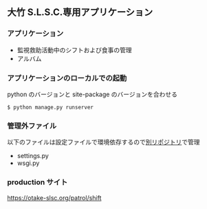 ## 大竹 S.L.S.C.専用アプリケーション

### アプリケーション

- 監視救助活動中のシフトおよび食事の管理
- アルバム

### アプリケーションのローカルでの起動

python のバージョンと site-package のバージョンを合わせる

```shell
$ python manage.py runserver
```

### 管理外ファイル

以下のファイルは設定ファイルで環境依存するので[別リポジトリ](https://github.com/kiddikn/otake_app_settings)で管理

- settings.py
- wsgi.py

### production サイト

https://otake-slsc.org/patrol/shift
